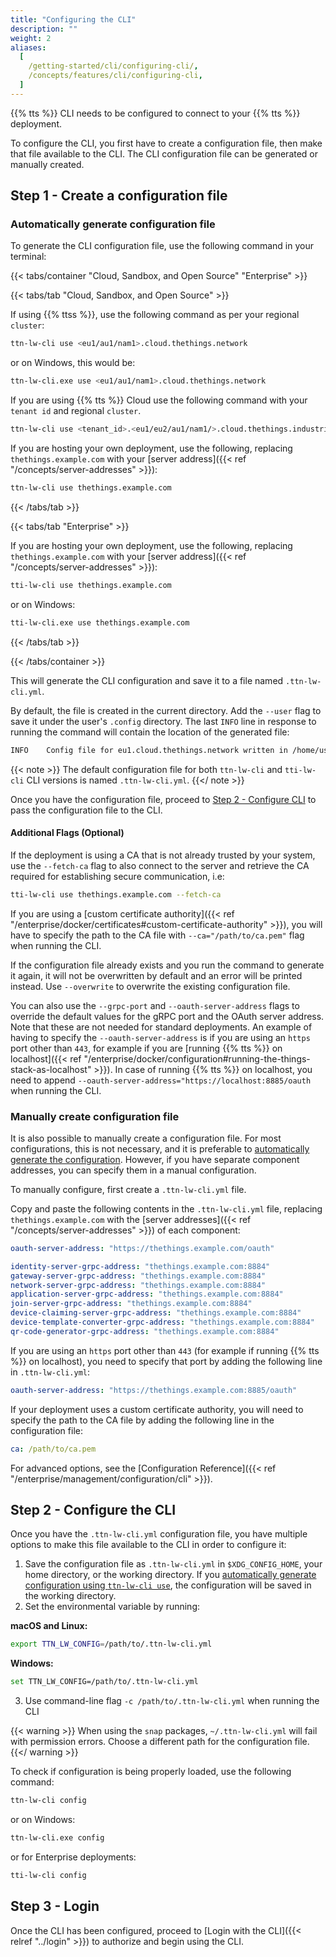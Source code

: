 ```yaml
---
title: "Configuring the CLI"
description: ""
weight: 2
aliases:
  [
    /getting-started/cli/configuring-cli/,
    /concepts/features/cli/configuring-cli,
  ]
---
```


{{% tts %}} CLI needs to be configured to connect to your {{% tts %}} deployment.

<!--more-->

To configure the CLI, you first have to create a configuration file, then make that file available to the CLI. The CLI configuration file can be generated or manually created.

## Step 1 - Create a configuration file

### Automatically generate configuration file

To generate the CLI configuration file, use the following command in your terminal:

{{< tabs/container "Cloud, Sandbox, and Open Source" "Enterprise" >}}

{{< tabs/tab "Cloud, Sandbox, and Open Source" >}}

If using {{% ttss %}}, use the following command as per your regional `cluster`:

```bash
ttn-lw-cli use <eu1/au1/nam1>.cloud.thethings.network
```

or on Windows, this would be:

```bash
ttn-lw-cli.exe use <eu1/au1/nam1>.cloud.thethings.network
```

If you are using {{% tts %}} Cloud use the following command with your `tenant id` and regional `cluster`.

```bash
ttn-lw-cli use <tenant_id>.<eu1/eu2/au1/nam1/>.cloud.thethings.industries
```

If you are hosting your own deployment, use the following, replacing `thethings.example.com` with your [server address]({{< ref "/concepts/server-addresses" >}}):

```bash
ttn-lw-cli use thethings.example.com
```

{{< /tabs/tab >}}

{{< tabs/tab "Enterprise" >}}

If you are hosting your own deployment, use the following, replacing `thethings.example.com` with your [server address]({{< ref "/concepts/server-addresses" >}}):

```bash
tti-lw-cli use thethings.example.com
```

or on Windows:

```bash
tti-lw-cli.exe use thethings.example.com
```

{{< /tabs/tab >}}

{{< /tabs/container >}}

This will generate the CLI configuration and save it to a file named `.ttn-lw-cli.yml`.

By default, the file is created in the current directory. Add the `--user` flag to save it under the user's `.config` directory. The last `INFO` line in response to running the command will contain the location of the generated file:

```bash
INFO	Config file for eu1.cloud.thethings.network written in /home/user/.config/.ttn-lw-cli.yml
```

{{< note >}}
The default configuration file for both `ttn-lw-cli` and `tti-lw-cli` CLI versions is named `.ttn-lw-cli.yml`.
{{</ note >}}

Once you have the configuration file, proceed to [Step 2 - Configure CLI](#step-2---configure-the-cli) to pass the configuration file to the CLI.

#### Additional Flags (Optional)

If the deployment is using a CA that is not already trusted by your system, use the `--fetch-ca` flag to also connect to the server and retrieve the CA required for establishing secure communication, i.e:

```bash
tti-lw-cli use thethings.example.com --fetch-ca
```

If you are using a [custom certificate authority]({{< ref "/enterprise/docker/certificates#custom-certificate-authority" >}}), you will have to specify the path to the CA file with `--ca="/path/to/ca.pem"` flag when running the CLI.

If the configuration file already exists and you run the command to generate it again, it will not be overwritten by default and an error will be printed instead. Use `--overwrite` to overwrite the existing configuration file.

You can also use the `--grpc-port` and `--oauth-server-address` flags to override the default values for the gRPC port and the OAuth server address. Note that these are not needed for standard deployments. An example of having to specify the `--oauth-server-address` is if you are using an `https` port other than `443`, for example if you are [running {{% tts %}} on localhost]({{< ref "/enterprise/docker/configuration#running-the-things-stack-as-localhost" >}}). In case of running {{% tts %}} on localhost, you need to append `--oauth-server-address="https://localhost:8885/oauth` when running the CLI.

### Manually create configuration file

It is also possible to manually create a configuration file. For most configurations, this is not necessary, and it is preferable to [automatically generate the configuration](#automatically-generate-configuration-file). However, if you have separate component addresses, you can specify them in a manual configuration.

To manually configure, first create a `.ttn-lw-cli.yml` file.

Copy and paste the following contents in the `.ttn-lw-cli.yml` file, replacing `thethings.example.com` with the [server addresses]({{< ref "/concepts/server-addresses" >}}) of each component:

```yaml
oauth-server-address: "https://thethings.example.com/oauth"

identity-server-grpc-address: "thethings.example.com:8884"
gateway-server-grpc-address: "thethings.example.com:8884"
network-server-grpc-address: "thethings.example.com:8884"
application-server-grpc-address: "thethings.example.com:8884"
join-server-grpc-address: "thethings.example.com:8884"
device-claiming-server-grpc-address: "thethings.example.com:8884"
device-template-converter-grpc-address: "thethings.example.com:8884"
qr-code-generator-grpc-address: "thethings.example.com:8884"
```

If you are using an `https` port other than `443` (for example if running {{% tts %}} on localhost), you need to specify that port by adding the following line in `.ttn-lw-cli.yml`:

```yaml
oauth-server-address: "https://thethings.example.com:8885/oauth"
```

If your deployment uses a custom certificate authority, you will need to specify the path to the CA file by adding the following line in the configuration file:

```yaml
ca: /path/to/ca.pem
```

For advanced options, see the [Configuration Reference]({{< ref "/enterprise/management/configuration/cli" >}}).

## Step 2 - Configure the CLI

Once you have the `.ttn-lw-cli.yml` configuration file, you have multiple options to make this file available to the CLI in order to configure it:

1. Save the configuration file as `.ttn-lw-cli.yml` in `$XDG_CONFIG_HOME`, your home directory, or the working directory. If you [automatically generate configuration using `ttn-lw-cli use`](#automatically-generate-configuration-file), the configuration will be saved in the working directory.
2. Set the environmental variable by running:

**macOS and Linux:**

```bash
export TTN_LW_CONFIG=/path/to/.ttn-lw-cli.yml
```

**Windows:**

```bash
set TTN_LW_CONFIG=/path/to/.ttn-lw-cli.yml
```

3. Use command-line flag `-c /path/to/.ttn-lw-cli.yml` when running the CLI

{{< warning >}} When using the `snap` packages, `~/.ttn-lw-cli.yml` will fail with permission errors. Choose a different path for the configuration file. {{</ warning >}}

To check if configuration is being properly loaded, use the following command:

```bash
ttn-lw-cli config
```

or on Windows:

```bash
ttn-lw-cli.exe config
```

or for Enterprise deployments:

```bash
tti-lw-cli config
```

## Step 3 - Login

Once the CLI has been configured, proceed to [Login with the CLI]({{< relref "../login" >}}) to authorize and begin using the CLI.
